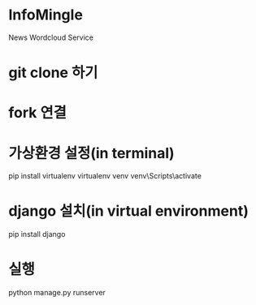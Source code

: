 # InfoMingle
News Wordcloud Service

# git clone 하기

# fork 연결

# 가상환경 설정(in terminal)
pip install virtualenv
virtualenv venv
venv\Scripts\activate

# django 설치(in virtual environment)
pip install django

# 실행
python manage.py runserver
